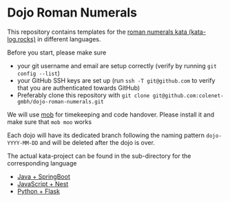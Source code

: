 # Dojo Roman Numerals

This repository contains templates for the [roman numerals kata (kata-log.rocks)](https://kata-log.rocks/roman-numerals-kata) in different languages.

Before you start, please make sure
* your git username and email are setup correctly (verify by running `git config --list`)
* your GitHub SSH keys are set up (run `ssh -T git@github.com` to verify that you are authenticated towards GitHub)
* Preferably clone this repository with `git clone git@github.com:colenet-gmbh/dojo-roman-numerals.git`

We will use [mob](https://mob.sh/) for timekeeping and code handover. Please install it and make sure that `mob moo` works

Each dojo will have its dedicated branch following the naming pattern `dojo-YYYY-MM-DD` and will be deleted after the dojo is over.

The actual kata-project can be found in the sub-directory for the corresponding language

- [Java + SpringBoot](/java/roman-numerals-spring-boot)
- [JavaScript + Nest](/javascript/roman-numerals-nest)
- [Python + Flask](/python)
